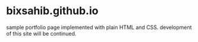 # bixsahib.github.io

sample portfolio page implemented with plain HTML and CSS. development of this site will be continued.
